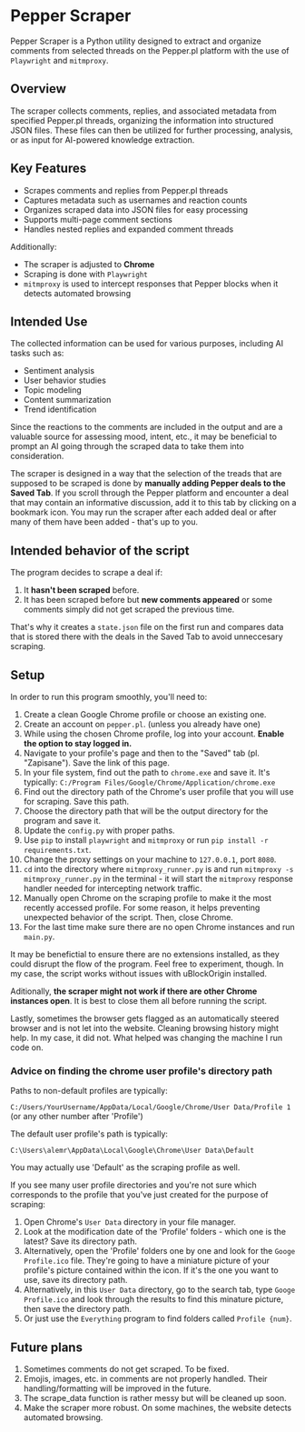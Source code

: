 # Pepper Scraper

Pepper Scraper is a Python utility designed to extract and organize comments from selected threads on the Pepper.pl platform with the use of `Playwright` and `mitmproxy`.

## Overview

The scraper collects comments, replies, and associated metadata from specified Pepper.pl threads, organizing the information into structured JSON files. These files can then be utilized for further processing, analysis, or as input for AI-powered knowledge extraction.

## Key Features

- Scrapes comments and replies from Pepper.pl threads
- Captures metadata such as usernames and reaction counts
- Organizes scraped data into JSON files for easy processing
- Supports multi-page comment sections
- Handles nested replies and expanded comment threads

Additionally:
- The scraper is adjusted to **Chrome**
- Scraping is done with `Playwright`
- `mitmproxy` is used to intercept responses that Pepper blocks when it detects automated browsing

## Intended Use

The collected information can be used for various purposes, including AI tasks such as:

- Sentiment analysis
- User behavior studies
- Topic modeling
- Content summarization
- Trend identification

Since the reactions to the comments are included in the output and are a valuable source for assessing mood, intent, etc., it may be beneficial to prompt an AI going through the scraped data to take them into consideration.

The scraper is designed in a way that the selection of the treads that are supposed to be scraped is done by **manually adding Pepper deals to the Saved Tab**. If you scroll through the Pepper platform and encounter a deal that may contain an informative discussion, add it to this tab by clicking on a bookmark icon. You may run the scraper after each added deal or after many of them have been added - that's up to you.

## Intended behavior of the script
The program decides to scrape a deal if:
1. It **hasn't been scraped** before.
2. It has been scraped before but **new comments appeared** or some comments simply did not get scraped the previous time.

That's why it creates a `state.json` file on the first run and compares data that is stored there with the deals in the Saved Tab to avoid unneccesary scraping.

## Setup

In order to run this program smoothly, you'll need to:
1. Create a clean Google Chrome profile or choose an existing one.
2. Create an account on `pepper.pl`. (unless you already have one)
3. While using the chosen Chrome profile, log into your account. **Enable the option to stay logged in.**
4. Navigate to your profile's page and then to the "Saved" tab (pl. "Zapisane"). Save the link of this page.
5. In your file system, find out the path to `chrome.exe` and save it.
It's typically: `C:/Program Files/Google/Chrome/Application/chrome.exe`
6. Find out the directory path of the Chrome's user profile that you will use for scraping. Save this path.
7. Choose the directory path that will be the output directory for the program and save it.
8. Update the `config.py` with proper paths.
9. Use `pip` to install `playwright` and `mitmproxy` or run `pip install -r requirements.txt`.
10. Change the proxy settings on your machine to `127.0.0.1`, port `8080`.
11. `cd` into the directory where `mitmproxy_runner.py` is and run `mitmproxy -s mitmproxy_runner.py` in the terminal - it will start the `mitmproxy` response handler needed for intercepting network traffic.
12. Manually open Chrome on the scraping profile to make it the most recently accessed profile. For some reason, it helps preventing unexpected behavior of the script. Then, close Chrome.
13. For the last time make sure there are no open Chrome instances and run `main.py`.

It may be benefictial to ensure there are no extensions installed, as they could disrupt the flow of the program. Feel free to experiment, though. In my case, the script works without issues with uBlockOrigin installed.

Aditionally, **the scraper might not work if there are other Chrome instances open**. It is best to close them all before running the script.

Lastly, sometimes the browser gets flagged as an automatically steered browser and is not let into the website. Cleaning browsing history might help. In my case, it did not. What helped was changing the machine I run code on.

### Advice on finding the chrome user profile's directory path

Paths to non-default profiles are typically:

`C:/Users/YourUsername/AppData/Local/Google/Chrome/User Data/Profile 1` (or any other number after 'Profile')

The default user profile's path is typically:

`C:\Users\alemr\AppData\Local\Google\Chrome\User Data\Default`

You may actually use 'Default' as the scraping profile as well.

If you see many user profile directories and you're not sure which corresponds to the profile that you've just created for the purpose of scraping:
1. Open Chrome's `User Data` directory in your file manager.
2. Look at the modification date of the 'Profile' folders - which one is the latest? Save its directory path.
3. Alternatively, open the 'Profile' folders one by one and look for the `Googe Profile.ico` file. They're going to have a miniature picture of your profile's picture contained within the icon. If it's the one you want to use, save its directory path.
4. Alternatively, in this `User Data` directory, go to the search tab, type `Googe Profile.ico` and look through the results to find this minature picture, then save the directory path.
5. Or just use the `Everything` program to find folders called `Profile {num}`.

## Future plans
1. Sometimes comments do not get scraped. To be fixed.
2. Emojis, images, etc. in comments are not properly handled. Their handling/formatting will be improved in the future.
3. The scrape_data function is rather messy but will be cleaned up soon.
4. Make the scraper more robust. On some machines, the website detects automated browsing.